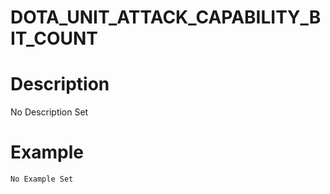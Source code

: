 # DOTA_UNIT_ATTACK_CAPABILITY_BIT_COUNT
# Description
No Description Set
# Example
```No Example Set```